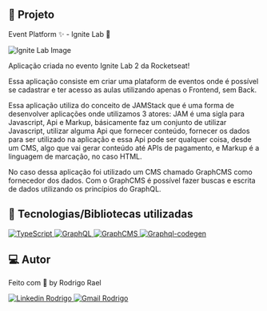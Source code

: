 ## :page_with_curl: Projeto

Event Platform ✨ - Ignite Lab 🧪

![Ignite Lab Image]()

Aplicação criada no evento Ignite Lab 2 da Rocketseat!


Essa aplicação consiste em criar uma plataform de eventos onde é possível se cadastrar e ter acesso as aulas utilizando apenas o Frontend, sem Back.

Essa aplicação utiliza do conceito de JAMStack que é uma forma de desenvolver aplicações onde utilizamos 3 atores: JAM é uma sigla para Javascript, Api e Markup, básicamente faz um conjunto de utilizar Javascript, utilizar alguma Api que fornecer conteúdo, fornecer os dados para ser utilizado na aplicação e essa Api pode ser qualquer coisa, desde um CMS, algo que vai gerar conteúdo até APIs de pagamento, e Markup é a linguagem de marcação, no caso HTML.

No caso dessa aplicação foi utilizado um CMS chamado GraphCMS como fornecedor dos dados. Com o GraphCMS é possível fazer buscas e escrita de dados utilizando os  princípios do GraphQL.


## 🚀 Tecnologias/Bibliotecas utilizadas

<a href="https://www.typescriptlang.org/" target="_blank"> <img src="https://img.shields.io/badge/-TypeScript-3178C6?style=flat-square&logo=TypeScript&logoColor=white" alt="TypeScript"> </a>
<a href="https://graphql.org/" target="_blank"> <img src="https://img.shields.io/badge/-GraphQL-e10098?style=flat-square&logo=Graphql&logoColor=white" alt="GraphQL"> </a>
<a href="https://graphcms.com/" target="_blank"> <img src="https://img.shields.io/badge/-GraphCMS-090E24?style=flat-square&logo=GraphCMS&logoColor=white" alt="GraphCMS"> </a>
<a href="https://www.graphql-code-generator.com/" target="_blank"> <img src="https://img.shields.io/badge/-GraphqlCodegen-EE1CD9?style=flat-square&logo=graphqlcodegen&logoColor=white" alt="Graphql-codegen"> </a>

## 💻 Autor

Feito com 💜 by Rodrigo Rael

<a href="https://www.linkedin.com/in/rodrigo-rael-a7a4b51a9/" target="_blank"> <img src="https://img.shields.io/badge/-RodrigoRael-blue?style=flat-square&logo=Linkedin&logoColor=white&link=https" alt="Linkedin Rodrigo"> </a>
<a href="https://img.shields.io/badge/-rodrigorael53@gmail.com-c14438?style=flat-square&logo=Gmail&logoColor=white&link=mailto:rodrigorael53@gmail.com" target="_blank"> <img src="https://img.shields.io/badge/-rodrigorael53@gmail.com-c14438?style=flat-square&logo=Gmail&logoColor=white&link=mailto:rodrigorael53@gmail.com" alt="Gmail Rodrigo"> </a>